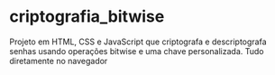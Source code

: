# criptografia_bitwise
Projeto em HTML, CSS e JavaScript que criptografa e descriptografa senhas usando operações bitwise e uma chave personalizada. Tudo diretamente no navegador

